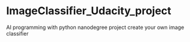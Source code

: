 # ImageClassifier_Udacity_project
AI programming with python nanodegree project create your own image classifier
